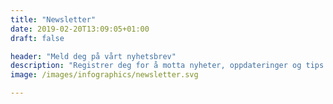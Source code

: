 ```yaml
---
title: "Newsletter"
date: 2019-02-20T13:09:05+01:00
draft: false

header: "Meld deg på vårt nyhetsbrev"
description: "Registrer deg for å motta nyheter, oppdateringer og tips fra oss direkte til innboksen din"
image: /images/infographics/newsletter.svg

---
```


<script charset="utf-8" type="text/javascript" src="//js.hsforms.net/forms/shell.js"></script> 

<script> 

  hbspt.forms.create({ 

portalId: "4304957", 

formId: "b46283cb-637c-46a5-8b9c-4cb06bc46bd3" });</script> 